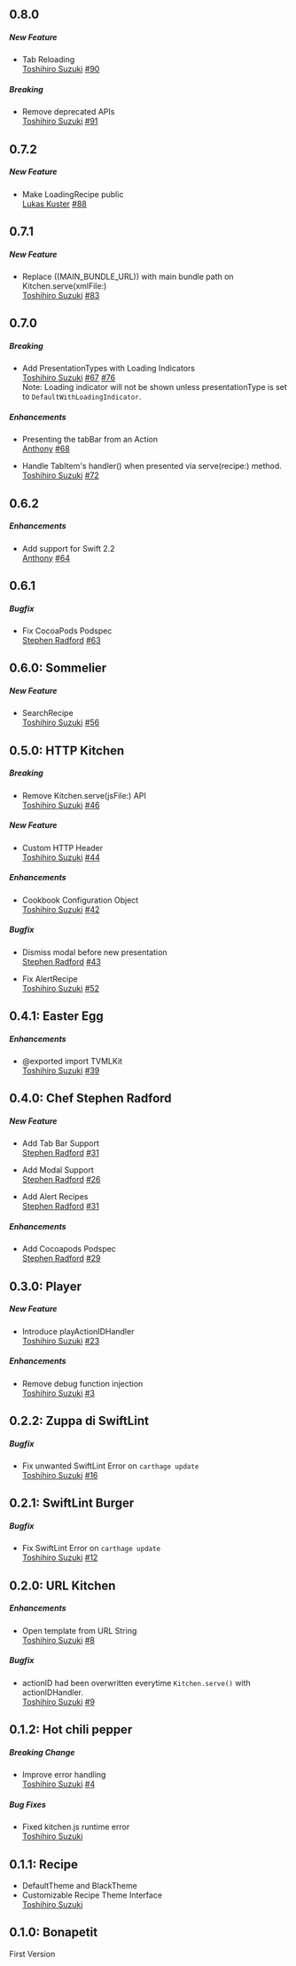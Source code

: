 ## 0.8.0
##### New Feature
* Tab Reloading  
  [Toshihiro Suzuki](https://github.com/toshi0383)
  [#90](https://github.com/toshi0383/TVMLKitchen/pull/90)

##### Breaking
* Remove deprecated APIs  
  [Toshihiro Suzuki](https://github.com/toshi0383)
  [#91](https://github.com/toshi0383/TVMLKitchen/pull/91)

## 0.7.2
##### New Feature
* Make LoadingRecipe public  
  [Lukas Kuster](https://github.com/lukaskuster)
  [#88](https://github.com/toshi0383/TVMLKitchen/pull/88)

## 0.7.1
##### New Feature
* Replace ((MAIN_BUNDLE_URL)) with main bundle path on Kitchen.serve(xmlFile:)  
  [Toshihiro Suzuki](https://github.com/toshi0383)
  [#83](https://github.com/toshi0383/TVMLKitchen/pull/83)

## 0.7.0
##### Breaking
* Add PresentationTypes with Loading Indicators  
  [Toshihiro Suzuki](https://github.com/toshi0383)
  [#67](https://github.com/toshi0383/TVMLKitchen/issues/67)
  [#76](https://github.com/toshi0383/TVMLKitchen/issues/76)  
  Note: Loading indicator will not be shown unless presentationType is set to `DefaultWithLoadingIndicator`.

##### Enhancements
* Presenting the tabBar from an Action  
  [Anthony](https://github.com/anthonycastelli)
  [#68](https://github.com/toshi0383/TVMLKitchen/pull/68)

* Handle TabItem's handler() when presented via serve(recipe:) method.  
  [Toshihiro Suzuki](https://github.com/toshi0383)
  [#72](https://github.com/toshi0383/TVMLKitchen/issues/72)

## 0.6.2
##### Enhancements
* Add support for Swift 2.2  
  [Anthony](https://github.com/anthonycastelli)
  [#64](https://github.com/toshi0383/TVMLKitchen/pull/64)

## 0.6.1
##### Bugfix
* Fix CocoaPods Podspec  
  [Stephen Radford](https://github.com/steve228uk)
  [#63](https://github.com/toshi0383/TVMLKitchen/pull/63)

## 0.6.0: Sommelier
##### New Feature
* SearchRecipe  
  [Toshihiro Suzuki](https://github.com/toshi0383)
  [#56](https://github.com/toshi0383/TVMLKitchen/issues/56)

## 0.5.0: HTTP Kitchen
##### Breaking
* Remove Kitchen.serve(jsFile:) API  
  [Toshihiro Suzuki](https://github.com/toshi0383)
  [#46](https://github.com/toshi0383/TVMLKitchen/issues/46)

##### New Feature
* Custom HTTP Header  
  [Toshihiro Suzuki](https://github.com/toshi0383)
  [#44](https://github.com/toshi0383/TVMLKitchen/pull/44)

##### Enhancements
* Cookbook Configuration Object  
  [Toshihiro Suzuki](https://github.com/toshi0383)
  [#42](https://github.com/toshi0383/TVMLKitchen/pull/42)

##### Bugfix
* Dismiss modal before new presentation  
  [Stephen Radford](https://github.com/steve228uk)
  [#43](https://github.com/toshi0383/TVMLKitchen/pull/43)

* Fix AlertRecipe  
  [Toshihiro Suzuki](https://github.com/toshi0383)
  [#52](https://github.com/toshi0383/TVMLKitchen/pull/52)

## 0.4.1: Easter Egg
##### Enhancements
* @exported import TVMLKit  
  [Toshihiro Suzuki](https://github.com/toshi0383)
  [#39](https://github.com/toshi0383/TVMLKitchen/pull/39)

## 0.4.0: Chef Stephen Radford
##### New Feature

* Add Tab Bar Support  
  [Stephen Radford](https://github.com/steve228uk)
  [#31](https://github.com/toshi0383/TVMLKitchen/pull/31)

* Add Modal Support  
  [Stephen Radford](https://github.com/steve228uk)
  [#26](https://github.com/toshi0383/TVMLKitchen/pull/26)

* Add Alert Recipes  
  [Stephen Radford](https://github.com/steve228uk)
  [#31](https://github.com/toshi0383/TVMLKitchen/pull/31)

##### Enhancements

* Add Cocoapods Podspec  
  [Stephen Radford](https://github.com/steve228uk)
  [#29](https://github.com/toshi0383/TVMLKitchen/pull/29)

## 0.3.0: Player
##### New Feature
* Introduce playActionIDHandler  
  [Toshihiro Suzuki](https://github.com/toshi0383)
  [#23](https://github.com/toshi0383/TVMLKitchen/issues/23)

##### Enhancements
* Remove debug function injection  
  [Toshihiro Suzuki](https://github.com/toshi0383)
  [#3](https://github.com/toshi0383/TVMLKitchen/issues/3)

## 0.2.2: Zuppa di SwiftLint
##### Bugfix
* Fix unwanted SwiftLint Error on `carthage update`  
  [Toshihiro Suzuki](https://github.com/toshi0383)
  [#16](https://github.com/toshi0383/TVMLKitchen/pull/16)

## 0.2.1: SwiftLint Burger
##### Bugfix
* Fix SwiftLint Error on `carthage update`  
  [Toshihiro Suzuki](https://github.com/toshi0383)
  [#12](https://github.com/toshi0383/TVMLKitchen/issues/12)

## 0.2.0: URL Kitchen
##### Enhancements
* Open template from URL String  
  [Toshihiro Suzuki](https://github.com/toshi0383)
  [#8](https://github.com/toshi0383/TVMLKitchen/pull/8)

##### Bugfix
* actionID had been overwritten everytime `Kitchen.serve()` with actionIDHandler.  
  [Toshihiro Suzuki](https://github.com/toshi0383)
  [#9](https://github.com/toshi0383/TVMLKitchen/issues/9)

## 0.1.2: Hot chili pepper
##### Breaking Change
* Improve error handling  
  [Toshihiro Suzuki](https://github.com/toshi0383)
  [#4](https://github.com/toshi0383/TVMLKitchen/issues/4)

##### Bug Fixes
* Fixed kitchen.js runtime error  
  [Toshihiro Suzuki](https://github.com/toshi0383)

## 0.1.1: Recipe
* DefaultTheme and BlackTheme
* Customizable Recipe Theme Interface  
  [Toshihiro Suzuki](https://github.com/toshi0383)

## 0.1.0: Bonapetit
First Version
